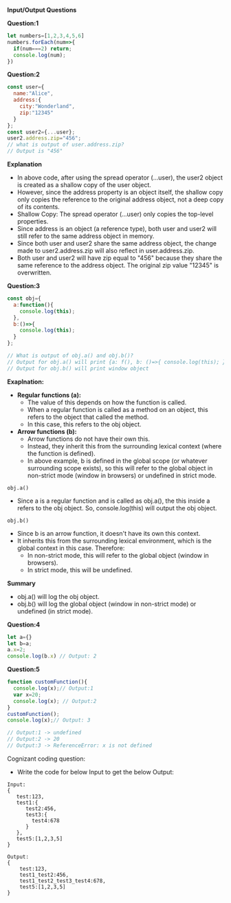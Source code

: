 **Input/Output Questions**

**Question:1**

```javascript
let numbers=[1,2,3,4,5,6]
numbers.forEach(num=>{
  if(num===2) return;
  console.log(num);
})
```


**Question:2**

```javascript
const user={
  name:"Alice",
  address:{
    city:"Wonderland",
    zip:"12345"
  }
};
const user2={...user};
user2.address.zip="456";
// what is output of user.address.zip?
// Output is "456"
```

**Explanation**  
- In above code, after using the spread operator (...user), the user2 object is created as a shallow copy of the user object.
- However, since the address property is an object itself, the shallow copy only copies the reference to the original address object, not a deep copy of its contents.
- Shallow Copy: The spread operator (...user) only copies the top-level properties.
- Since address is an object (a reference type), both user and user2 will still refer to the same address object in memory.
- Since both user and user2 share the same address object, the change made to user2.address.zip will also reflect in user.address.zip.
- Both user and user2 will have zip equal to "456" because they share the same reference to the address object. The original zip value "12345" is overwritten.


**Question:3**

```javascript
const obj={
  a:function(){
    console.log(this);
  },
  b:()=>{
    console.log(this);
  }
};

// What is output of obj.a() and obj.b()?
// Output for obj.a() will print {a: f(), b: ()=>{ console.log(this); } }
// Output for obj.b() will print window object
```

**Exaplnation:**

- **Regular functions (a):**
  - The value of this depends on how the function is called.
  - When a regular function is called as a method on an object, this refers to the object that called the method.
  - In this case, this refers to the obj object.
- **Arrow functions (b):**
  - Arrow functions do not have their own this.
  - Instead, they inherit this from the surrounding lexical context (where the function is defined).
  - In above example, b is defined in the global scope (or whatever surrounding scope exists), so this will refer to the global object in non-strict mode (window in browsers) or undefined in strict mode.

```obj.a()```  
- Since a is a regular function and is called as obj.a(), the this inside a refers to the obj object. So, console.log(this) will output the obj object.

```obj.b()```
- Since b is an arrow function, it doesn't have its own this context.
- It inherits this from the surrounding lexical environment, which is the global context in this case. Therefore:
  - In non-strict mode, this will refer to the global object (window in browsers).
  - In strict mode, this will be undefined.

**Summary**  
- obj.a() will log the obj object.
- obj.b() will log the global object (window in non-strict mode) or undefined (in strict mode).


**Question:4**

```javascript
let a={}
let b=a;
a.x=2;
console.log(b.x) // Output: 2
```


**Question:5**

```javascript
function customFunction(){
  console.log(x);// Output:1
  var x=20;
  console.log(x); // Output:2
}
customFunction();
console.log(x);// Output: 3

// Output:1 -> undefined
// Output:2 -> 20
// Output:3 -> ReferenceError: x is not defined
```



Cognizant coding question:  
- Write the code for below Input to get the below Output:
```
Input:
{
   test:123,
   test1:{
      test2:456,
      test3:{
        test4:678
      }
   },
   test5:[1,2,3,5]
}

Output:
{
    test:123,
    test1_test2:456,
    test1_test2_test3_test4:678,
    test5:[1,2,3,5]
}
```
